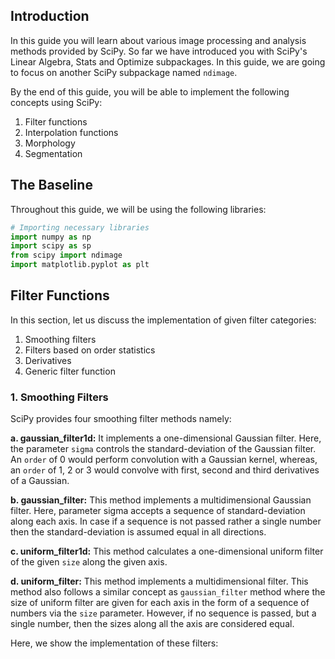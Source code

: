 ## Introduction
In this guide you will learn about various image processing and analysis methods provided by SciPy. So far we have introduced you with SciPy's Linear Algebra, Stats and Optimize subpackages. In this guide, we are going to focus on another SciPy subpackage named `ndimage`.

By the end of this guide, you will be able to implement the following concepts using SciPy:


1. Filter functions 
2. Interpolation functions 
3. Morphology 
4. Segmentation


## The Baseline
Throughout this guide, we will be using the following libraries:


```python
# Importing necessary libraries
import numpy as np
import scipy as sp
from scipy import ndimage
import matplotlib.pyplot as plt
```

## Filter Functions
In this section, let us discuss the implementation of given filter categories:


1. Smoothing filters
2. Filters based on order statistics
3. Derivatives
4. Generic filter function

### 1. Smoothing Filters
SciPy provides four smoothing filter methods namely:


**a. gaussian_filter1d:** It implements a one-dimensional Gaussian filter. Here, the parameter `sigma` controls the standard-deviation of the Gaussian filter. An `order` of 0 would perform convolution with a Gaussian kernel, whereas, an `order` of 1, 2 or 3 would convolve with first, second and third derivatives of a Gaussian.

**b. gaussian_filter:** This method implements a multidimensional Gaussian filter. Here, parameter sigma accepts a sequence of standard-deviation along each axis. In case if a sequence is not passed rather a single number then the standard-deviation is assumed equal in all directions.

**c. uniform_filter1d:** This method calculates a one-dimensional uniform filter of the given `size` along the given axis.

**d. uniform_filter:** This method implements a multidimensional filter. This method also follows a similar concept as `gaussian_filter` method where the size of uniform filter are given for each axis in the form of a sequence of numbers via the `size` parameter. However, if no sequence is passed, but a single number, then the sizes along all the axis are considered equal.

Here, we show the implementation of these filters:


```python

```
